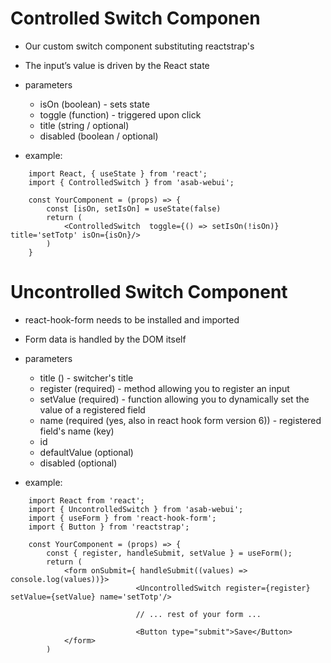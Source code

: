 # Controlled Switch Componen

- Our custom switch component substituting reactstrap's <CustomInput type="switch"/>
- The input’s value is driven by the React state
- parameters
    - isOn (boolean) - sets state
    - toggle (function) - triggered upon click
    - title (string / optional)
    - disabled (boolean / optional)

- example:
```
    import React, { useState } from 'react';
    import { ControlledSwitch } from 'asab-webui';

    const YourComponent = (props) => {
	    const [isOn, setIsOn] = useState(false)
		return (
			<ControlledSwitch  toggle={() => setIsOn(!isOn)} title='setTotp' isOn={isOn}/>
		)
    } 
```

# Uncontrolled Switch Component

- react-hook-form needs to be installed and imported
- Form data is handled by the DOM itself

- parameters
	- title () - switcher's title
    - register (required) - method allowing you to register an input
    - setValue (required) -  function allowing you to dynamically set the value of a registered field
    - name (required (yes, also in react hook form version 6)) - registered field's name (key)
    - id 
	- defaultValue (optional)
    - disabled (optional)

- example:
```
    import React from 'react';
    import { UncontrolledSwitch } from 'asab-webui';
    import { useForm } from 'react-hook-form';
    import { Button } from 'reactstrap';

    const YourComponent = (props) => {
        const { register, handleSubmit, setValue } = useForm();
        return (
            <form onSubmit={ handleSubmit((values) => console.log(values))}> 
                            <UncontrolledSwitch register={register} setValue={setValue} name='setTotp'/>

                            // ... rest of your form ...

                            <Button type="submit">Save</Button>
            </form>
        ) 
```